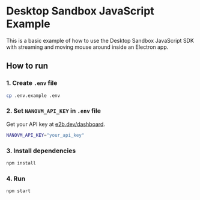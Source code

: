 # Desktop Sandbox JavaScript Example

This is a basic example of how to use the Desktop Sandbox JavaScript SDK with streaming and moving mouse around inside an Electron app.

## How to run

### 1. Create `.env` file

```bash
cp .env.example .env
```

### 2. Set `NANOVM_API_KEY` in `.env` file

Get your API key at [e2b.dev/dashboard](https://e2b.dev/dashboard).

```bash
NANOVM_API_KEY="your_api_key"
```

### 3. Install dependencies

```bash
npm install
```

### 4. Run

```bash
npm start
```
